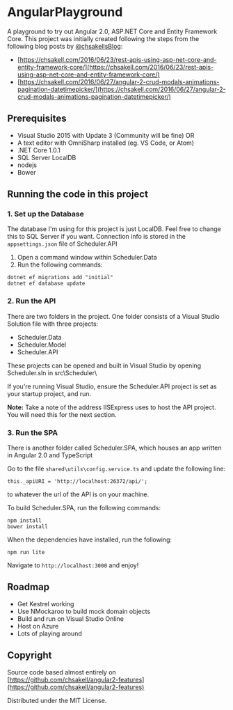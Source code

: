 # AngularPlayground

A playground to try out Angular 2.0, ASP.NET Core and Entity Framework Core. This project was initially created following the steps from the following blog posts by [@chsakellsBlog](https://twitter.com/chsakellsBlog):
* [https://chsakell.com/2016/06/23/rest-apis-using-asp-net-core-and-entity-framework-core/](https://chsakell.com/2016/06/23/rest-apis-using-asp-net-core-and-entity-framework-core/)
* [https://chsakell.com/2016/06/27/angular-2-crud-modals-animations-pagination-datetimepicker/](https://chsakell.com/2016/06/27/angular-2-crud-modals-animations-pagination-datetimepicker/)

## Prerequisites
* Visual Studio 2015 with Update 3 (Community will be fine) OR
* A text editor with OmniSharp installed (eg. VS Code, or Atom)
* .NET Core 1.0.1
* SQL Server LocalDB
* nodejs
* Bower

## Running the code in this project

### 1. Set up the Database
The database I'm using for this project is just LocalDB. Feel free to change this to SQL Server if you want.  Connection info is stored in the ``` appsettings.json ``` file of Scheduler.API
1. Open a command window within Scheduler.Data
2. Run the following commands:
```
dotnet ef migrations add "initial"
dotnet ef database update
```

### 2. Run the API
There are two folders in the project. One folder consists of a Visual Studio Solution file with three projects:
* Scheduler.Data
* Scheduler.Model
* Scheduler.API

These projects can be opened and built in Visual Studio by opening Scheduler.sln in src\Scheduler\

If you're running Visual Studio, ensure the Scheduler.API project is set as your startup project, and run.

**Note:** Take a note of the address IISExpress uses to host the API project.  You will need this for the next section.

### 3. Run the SPA
There is another folder called Scheduler.SPA, which houses an app written in Angular 2.0 and TypeScript

Go to the file ``` shared\utils\config.service.ts ``` and update the following line:

```
this._apiURI = 'http://localhost:26372/api/';
```
to whatever the url of the API is on your machine. 

To build Scheduler.SPA, run the following commands:
```
npm install
bower install
```

When the dependencies have installed, run the following:
```
npm run lite
```

Navigate to ``` http://localhost:3000 ``` and enjoy!

## Roadmap
* Get Kestrel working
* Use NMockaroo to build mock domain objects
* Build and run on Visual Studio Online
* Host on Azure
* Lots of playing around

## Copyright
Source code based almost entirely on [https://github.com/chsakell/angular2-features](https://github.com/chsakell/angular2-features)

Distributed under the MIT License.